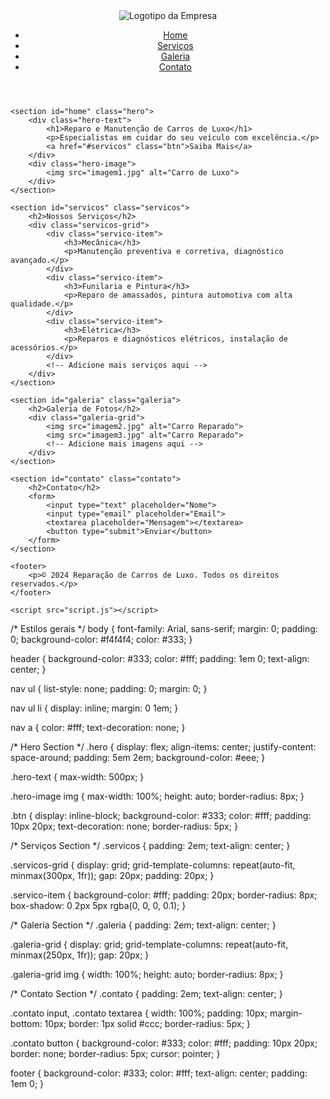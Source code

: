 <!DOCTYPE html>
<html lang="pt-BR">
<head>
    <meta charset="UTF-8">
    <meta name="viewport" content="width=device-width, initial-scale=1.0">
    <title>Reparação de Carros de Luxo</title>
    <link rel="stylesheet" href="style.css">
</head>
<body>
    <header>
        <div class="logo">
            <!-- Adicione o logotipo da empresa aqui -->
            <img src="logo.png" alt="Logotipo da Empresa">
        </div>
        <nav>
            <ul>
                <li><a href="#home">Home</a></li>
                <li><a href="#servicos">Serviços</a></li>
                <li><a href="#galeria">Galeria</a></li>
                <li><a href="#contato">Contato</a></li>
            </ul>
        </nav>
    </header>

    <section id="home" class="hero">
        <div class="hero-text">
            <h1>Reparo e Manutenção de Carros de Luxo</h1>
            <p>Especialistas em cuidar do seu veículo com excelência.</p>
            <a href="#servicos" class="btn">Saiba Mais</a>
        </div>
        <div class="hero-image">
            <img src="imagem1.jpg" alt="Carro de Luxo">
        </div>
    </section>

    <section id="servicos" class="servicos">
        <h2>Nossos Serviços</h2>
        <div class="servicos-grid">
            <div class="servico-item">
                <h3>Mecânica</h3>
                <p>Manutenção preventiva e corretiva, diagnóstico avançado.</p>
            </div>
            <div class="servico-item">
                <h3>Funilaria e Pintura</h3>
                <p>Reparo de amassados, pintura automotiva com alta qualidade.</p>
            </div>
            <div class="servico-item">
                <h3>Elétrica</h3>
                <p>Reparos e diagnósticos elétricos, instalação de acessórios.</p>
            </div>
            <!-- Adicione mais serviços aqui -->
        </div>
    </section>

    <section id="galeria" class="galeria">
        <h2>Galeria de Fotos</h2>
        <div class="galeria-grid">
            <img src="imagem2.jpg" alt="Carro Reparado">
            <img src="imagem3.jpg" alt="Carro Reparado">
            <!-- Adicione mais imagens aqui -->
        </div>
    </section>

    <section id="contato" class="contato">
        <h2>Contato</h2>
        <form>
            <input type="text" placeholder="Nome">
            <input type="email" placeholder="Email">
            <textarea placeholder="Mensagem"></textarea>
            <button type="submit">Enviar</button>
        </form>
    </section>

    <footer>
        <p>© 2024 Reparação de Carros de Luxo. Todos os direitos reservados.</p>
    </footer>

    <script src="script.js"></script>
</body>
</html>
/* Estilos gerais */
body {
    font-family: Arial, sans-serif;
    margin: 0;
    padding: 0;
    background-color: #f4f4f4;
    color: #333;
}

header {
    background-color: #333;
    color: #fff;
    padding: 1em 0;
    text-align: center;
}

nav ul {
    list-style: none;
    padding: 0;
    margin: 0;
}

nav ul li {
    display: inline;
    margin: 0 1em;
}

nav a {
    color: #fff;
    text-decoration: none;
}

/* Hero Section */
.hero {
    display: flex;
    align-items: center;
    justify-content: space-around;
    padding: 5em 2em;
    background-color: #eee;
}

.hero-text {
    max-width: 500px;
}

.hero-image img {
    max-width: 100%;
    height: auto;
    border-radius: 8px;
}

.btn {
    display: inline-block;
    background-color: #333;
    color: #fff;
    padding: 10px 20px;
    text-decoration: none;
    border-radius: 5px;
}

/* Serviços Section */
.servicos {
    padding: 2em;
    text-align: center;
}

.servicos-grid {
    display: grid;
    grid-template-columns: repeat(auto-fit, minmax(300px, 1fr));
    gap: 20px;
    padding: 20px;
}

.servico-item {
    background-color: #fff;
    padding: 20px;
    border-radius: 8px;
    box-shadow: 0 2px 5px rgba(0, 0, 0, 0.1);
}

/* Galeria Section */
.galeria {
    padding: 2em;
    text-align: center;
}

.galeria-grid {
    display: grid;
    grid-template-columns: repeat(auto-fit, minmax(250px, 1fr));
    gap: 20px;
}

.galeria-grid img {
    width: 100%;
    height: auto;
    border-radius: 8px;
}

/* Contato Section */
.contato {
    padding: 2em;
    text-align: center;
}

.contato input,
.contato textarea {
    width: 100%;
    padding: 10px;
    margin-bottom: 10px;
    border: 1px solid #ccc;
    border-radius: 5px;
}

.contato button {
    background-color: #333;
    color: #fff;
    padding: 10px 20px;
    border: none;
    border-radius: 5px;
    cursor: pointer;
}

footer {
    background-color: #333;
    color: #fff;
    text-align: center;
    padding: 1em 0;
}

